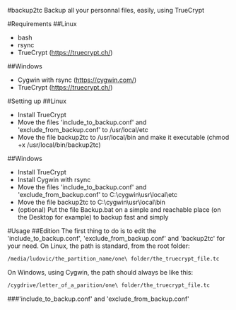 #backup2tc
Backup all your personnal files, easily, using TrueCrypt

#Requirements
##Linux
* bash
* rsync
* TrueCrypt (https://truecrypt.ch/)

##Windows
* Cygwin with rsync (https://cygwin.com/)
* TrueCrypt (https://truecrypt.ch/)

#Setting up
##Linux
* Install TrueCrypt
* Move the files 'include_to_backup.conf' and 'exclude_from_backup.conf' to /usr/local/etc
* Move the file backup2tc to /usr/local/bin and make it executable (chmod +x /usr/local/bin/backup2tc)

##Windows
* Install TrueCrypt
* Install Cygwin with rsync
* Move the files 'include_to_backup.conf' and 'exclude_from_backup.conf' to C:\cygwin\usr\local\etc
* Move the file backup2tc to C:\cygwin\usr\local\bin
* (optional) Put the file Backup.bat on a simple and reachable place (on the Desktop for example) to backup fast and simply

#Usage
##Edition
The first thing to do is to edit the 'include_to_backup.conf', 'exclude_from_backup.conf' and 'backup2tc' for your need.
On Linux, the path is standard, from the root folder:
```bash
/media/ludovic/the_partition_name/one\ folder/the_truecrypt_file.tc
```
On Windows, using Cygwin, the path should always be like this:
```bash
/cygdrive/letter_of_a_parition/one\ folder/the_truecrypt_file.tc
```
###'include_to_backup.conf' and 'exclude_from_backup.conf'

